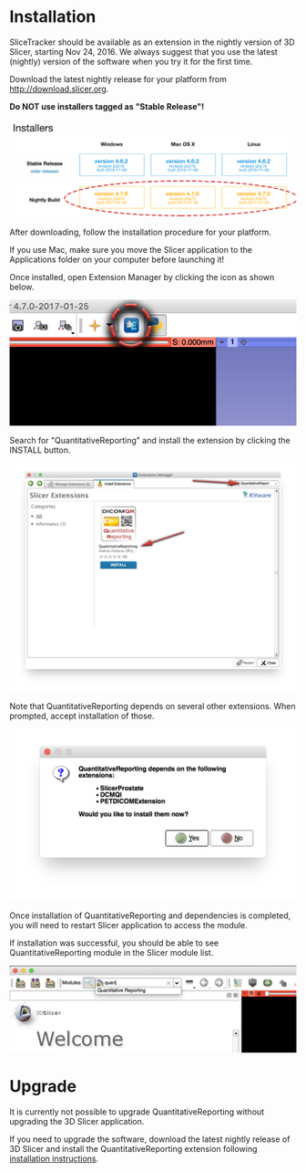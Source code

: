 # Installation

SliceTracker should be available as an extension in the nightly version of 3D Slicer, starting Nov 24, 2016. We always suggest that you use the latest (nightly) version of the software when you try it for the first time.

Download the latest nightly release for your platform from http://download.slicer.org. 

**Do NOT use installers tagged as "Stable Release"!**

![](screenshots/download_slicer.png) 

After downloading, follow the installation procedure for your platform. 

If you use Mac, make sure you move the Slicer application to the Applications folder on your computer before launching it!

Once installed, open Extension Manager by clicking the icon as shown below.

![](screenshots/extension_manager.png)

Search for "QuantitativeReporting" and install the extension by clicking the INSTALL button.

![](screenshots/search_extension_manager.png)

Note that QuantitativeReporting depends on several other extensions. When prompted, accept installation of those.

![](screenshots/module_dependencies.png)

Once installation of QuantitativeReporting and dependencies is completed, you will need to restart Slicer application to access the module.

If installation was successful, you should be able to see QuantitativeReporting module in the Slicer module list.

![](screenshots/verify_installation.png)

# Upgrade
It is currently not possible to upgrade QuantitativeReporting without upgrading the 3D Slicer application.

If you need to upgrade the software, download the latest nightly release of 3D Slicer and install the QuantitativeReporting extension following [installation instructions](docs/install.md).

